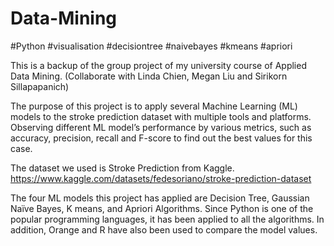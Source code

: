 # Data-Mining

#Python #visualisation #decisiontree #naivebayes #kmeans #apriori

This is a backup of the group project of my university course of Applied Data Mining. (Collaborate with Linda Chien, Megan Liu and Sirikorn Sillapapanich)

The purpose of this project is to apply several Machine Learning (ML) models to the stroke prediction dataset with multiple tools and platforms. Observing different ML model’s performance by various metrics, such as accuracy, precision, recall and F-score to find out the best values for this case.

The dataset we used is Stroke Prediction from Kaggle.
https://www.kaggle.com/datasets/fedesoriano/stroke-prediction-dataset


The four ML models this project has applied are Decision Tree, Gaussian Naïve Bayes, K means, and Apriori Algorithms. Since Python is one of the popular programming languages, it has been applied to all the algorithms. In addition, Orange and R have also been used to compare the model values.
